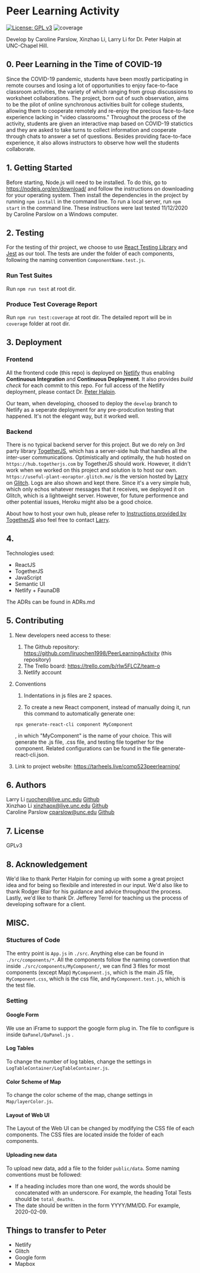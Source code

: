 # Peer Learning Activity 
[![License: GPL v3](https://img.shields.io/badge/License-GPLv3-blue.svg)](https://www.gnu.org/licenses/gpl-3.0)
![coverage](https://img.shields.io/badge/coverage-48%25-brightgreen)    

Develop by Caroline Parslow, Xinzhao Li, Larry Li for Dr. Peter Halpin at UNC-Chapel Hill.


## 0. Peer Learning in the Time of COVID-19
Since the COVID-19 pandemic, students have been mostly participating in remote courses and losing a lot of opportunities to enjoy face-to-face classroom activities, the variety of which ranging from group discussions to worksheet collaborations. 
The project, born out of such observation, aims to be the pilot of online synchronous activities built for college students, allowing them to cooperate remotely and re-enjoy the precious face-to-face experience lacking in "video classrooms."
Throughout the process of the activity, students are given an interactive map based on COVID-19 statictics and they are asked to take turns to collect information and cooperate through chats to answer a set of questions.
Besides providing face-to-face experience, it also allows instructors to observe how well the students collaborate.

## 1. Getting Started
Before starting, Node.js will need to be installed. To do this, go to https://nodejs.org/en/download/ and follow the instructions on downloading for your operating system.
Then install the dependencies in the project by running `npm install` in the command line. 
To run a local server, run `npm start` in the command line. 
These instructions were last tested 11/12/2020 by Caroline Parslow on a Windows computer. 



## 2. Testing
For the testing of thir project, we choose to use [React Testing Library](https://testing-library.com/docs/react-testing-library/intro/) and [Jest](https://jestjs.io/) as our tool. The tests are under the folder of each components, following the naming convention `ComponentName.test.js`.   

### Run Test Suites
Run `npm run test` at root dir.  

### Produce Test Coverage Report 
Run `npm run test:coverage` at root dir. The detailed report will be in `coverage` folder at root dir.  



## 3. Deployment
### Frontend
All the frontend code (this repo) is deployed on [Netlify](https://www.netlify.com/) thus enabling __Continuous Integration__ and __Continuous Deployment__. It also provides _build check_ for each commit to this repo. For full access of the Netlify deployment, please contact Dr. [Peter Halpin](peter.halpin@unc.edu).     

Our team, when developing, choosed to deploy the `develop` branch to Netlify as a seperate deployment for any pre-prodcution testing that happened. It's not the elegant way, but it worked well.    

### Backend
There is no typical backend server for this project. But we do rely on 3rd party library [TogetherJS](https://togetherjs.com/), which has a server-side hub that handles all the inter-user communications. Optimistically and optimally, the hub hosted on `https://hub.togetherjs.com` by TogetherJS should work. However, it didn't work when we worked on this project and solution is to host our own. `https://useful-plant-eoraptor.glitch.me/` is the version hosted by [Larry](ruochen@live.unc.edu) on [Glitch](https://glitch.com/). Logs are also shown and kept there. Since it's a very simple hub, which only echos whatever messages that it receives, we deployed it on Glitch, which is a lightweight server. However, for future performence and other potential issues, Heroku might also be a good choice.   

About how to host your own hub, please refer to [Instructions provided by TogetherJS](https://togetherjs.com/docs/#hosting-the-hub-server) also feel free to contact [Larry](ruochen@live.unc.edu).    



## 4.
Technologies used:
* ReactJS
* TogetherJS
* JavaScript
* Semantic UI
* Netlify + FaunaDB

The ADRs can be found in ADRs.md

## 5. Contributing
1. New developers need access to these:
    1. The Github repository: https://github.com/liruochen1998/PeerLearningActivity (this repository)
    1. The Trello board: https://trello.com/b/rlw5FLCZ/team-o
    1. Netlify account

1. Conventions
	1. Indentations in js files are 2 spaces.

    1. To create a new React component, instead of manually doing it, run this command to automatically generate one:
    
    ```
    npx generate-react-cli component MyComponent
    ```

    , in which "MyComponent" is the name of your choice. This will generate the .js file, .css file, and testing file together for the component.
Related configurations can be found in the file generate-react-cli.json.

1. Link to project website: https://tarheels.live/comp523peerlearning/



## 6. Authors
Larry Li <ruochen@live.unc.edu> [Github](https://github.com/liruochen1998)    
Xinzhao Li <xinzhaox@live.unc.edu> [Github](https://github.com/Jaega)   
Caroline Parslow <cparslow@unc.edu> [Github](https://github.com/carolinepar)    



## 7. License
GPLv3



## 8. Acknowledgement
We'd like to thank Perter Halpin for coming up with some a great project idea and for being so flexibile and interested in our input. We'd also like to thank Rodger Blair for his guidance and advice throughout the process. Lastly, we'd like to thank Dr. Jefferey Terrel for teaching us the process of developing software for a client.




## MISC. 
### Stuctures of Code
The entry point is `App.js` in  `./src`. Anything else can be found in `./src/components/*`. All the components follow the naming convention that inside `./src/components/MyComponent/`, we can find 3 files for most components (except Map) `MyComponent.js`, which is the main JS file, `MyComponent.css`, which is the css file, and `MyComponent.test.js`, which is the test file.    


### Setting 
#### Google Form 
We use an iFrame to support the google form plug in. The file to configure is inside `QaPanel/QaPanel.js` .          

#### Log Tables
To change the number of log tables, change the settings in `LogTableContainer/LogTableContainer.js`.     

#### Color Scheme of Map
To change the color scheme of the map, change settings in `Map/layerColor.js`.    

#### Layout of Web UI
The Layout of the Web UI can be changed by modifying the CSS file of each components. The CSS files are located inside the folder of each components.     

#### Uploading new data
To upload new data, add a file to the folder `public/data`. Some naming conventions must be followed: 
* If a heading includes more than one word, the words should be concatenated with an underscore. For example, the heading Total Tests should be `total_deaths`.
* The date should be written in the form YYYY/MM/DD. For example, 2020-02-09. 

## Things to transfer to Peter
- Netlify    
- Glitch 
- Google form 
- Mapbox 